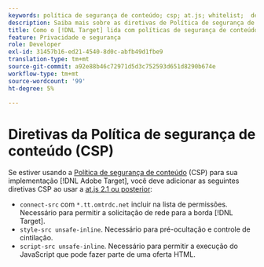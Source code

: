 ```yaml
---
keywords: política de segurança de conteúdo; csp; at.js; whitelist;  de lista de permissões; cintilação; pré-ocultar; pré-ocultação; pré-ocultação
description: Saiba mais sobre as diretivas de Política de segurança de conteúdo (CSP) que devem ser adicionadas ao usar o Adobe Target.
title: Como o [!DNL Target] lida com políticas de segurança de conteúdo (CSP)?
feature: Privacidade e segurança
role: Developer
exl-id: 31457b16-ed21-4540-8d0c-abfb49d1fbe9
translation-type: tm+mt
source-git-commit: a92e88b46c72971d5d3c752593d651d8290b674e
workflow-type: tm+mt
source-wordcount: '99'
ht-degree: 5%

---
```


# Diretivas da Política de segurança de conteúdo (CSP)

Se estiver usando a [Política de segurança de conteúdo](https://en.wikipedia.org/wiki/Content_Security_Policy) (CSP) para sua implementação [!DNL Adobe Target], você deve adicionar as seguintes diretivas CSP ao usar a [at.js 2.1 ou posterior](/help/c-implementing-target/c-implementing-target-for-client-side-web/target-atjs-versions.md):

* `connect-src` com  `*.tt.omtrdc.net` incluir na lista de permissões. Necessário para permitir a solicitação de rede para a borda [!DNL Target].
* `style-src unsafe-inline`. Necessário para pré-ocultação e controle de cintilação.
* `script-src unsafe-inline`.  Necessário para permitir a execução do JavaScript que pode fazer parte de uma oferta HTML.
